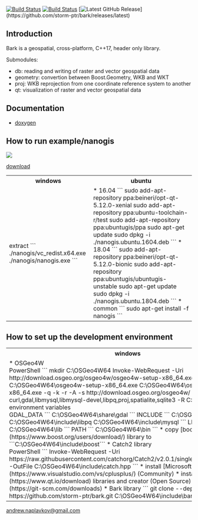 [![Build Status](https://travis-ci.org/storm-ptr/bark.svg?branch=master)](https://travis-ci.org/storm-ptr/bark)
[![Build Status](https://ci.appveyor.com/api/projects/status/github/storm-ptr/bark?svg=true&branch=master)](https://ci.appveyor.com/project/storm-ptr/bark/branch/master)
[![Latest GitHub Release](https://img.shields.io/github/release/storm-ptr/bark.svg?)](https://github.com/storm-ptr/bark/releases/latest)

## Introduction

Bark is a geospatial, cross-platform, C++17, header only library.

Submodules:
- db: reading and writing of raster and vector geospatial data
- geometry: convertion between Boost.Geometry, WKB and WKT
- proj: WKB reprojection from one coordinate reference system to another
- qt: visualization of raster and vector geospatial data

## Documentation

* [doxygen](https://storm-ptr.github.io/bark/)

## How to run example/nanogis

![](https://user-images.githubusercontent.com/3381451/38042411-f93918b8-32bc-11e8-8be0-433668c62d42.png)

[download](https://github.com/storm-ptr/bark/releases/latest)

<table><tr><th>windows</th><th>ubuntu</th></tr><tr><td>
  extract
  ```
    ./nanogis/vc_redist.x64.exe
    ./nanogis/nanogis.exe
  ```
</td><td>
  * 16.04
  ```
    sudo add-apt-repository ppa:beineri/opt-qt-5.12.0-xenial
    sudo add-apt-repository ppa:ubuntu-toolchain-r/test
    sudo add-apt-repository ppa:ubuntugis/ppa
    sudo apt-get update
    sudo dpkg -i ./nanogis.ubuntu.1604.deb
  ```
  * 18.04
  ```
    sudo add-apt-repository ppa:beineri/opt-qt-5.12.0-bionic
    sudo add-apt-repository ppa:ubuntugis/ubuntugis-unstable
    sudo apt-get update
    sudo dpkg -i ./nanogis.ubuntu.1804.deb
  ```
  * common
  ```
    sudo apt-get install -f
    nanogis
  ```
</td></tr></table>

## How to set up the development environment

<table><tr><th>windows</th><th>ubuntu</th></tr><tr><td>
  * OSGeo4W<br>
  PowerShell
  ```
    mkdir C:\OSGeo4W64
    Invoke-WebRequest -Uri http://download.osgeo.org/osgeo4w/osgeo4w-setup-x86_64.exe -OutFile C:\OSGeo4W64\osgeo4w-setup-x86_64.exe
    C:\OSGeo4W64\osgeo4w-setup-x86_64.exe -q -k -r -A -s http://download.osgeo.org/osgeo4w/ -a x86_64 -P curl,gdal,libmysql,libmysql-devel,libpq,proj,spatialite,sqlite3 -R C:\OSGeo4W64
  ```
  environment variables<br>
  GDAL_DATA
  ```
    C:\OSGeo4W64\share\gdal
  ```
  INCLUDE
  ```
    C:\OSGeo4W64\include
    C:\OSGeo4W64\include\libpq
    C:\OSGeo4W64\include\mysql
  ```
  LIB
  ```
    C:\OSGeo4W64\lib
  ```
  PATH
  ```
    C:\OSGeo4W64\bin
  ```
  * copy [boost](https://www.boost.org/users/download/) library to ```C:\OSGeo4W64\include\boost```
  * Catch2 library<br>
  PowerShell
  ```
    Invoke-WebRequest -Uri https://raw.githubusercontent.com/catchorg/Catch2/v2.0.1/single_include/catch.hpp -OutFile C:\OSGeo4W64\include\catch.hpp
  ```
  * install [Microsoft Visual C++](https://www.visualstudio.com/vs/cplusplus/) (Community)
  * install [Qt](https://www.qt.io/download) libraries and creator (Open Source)
  * install [git](https://git-scm.com/downloads)
  * Bark library
  ```
    git clone --depth=1 https://github.com/storm-ptr/bark.git C:\OSGeo4W64\include\bark
  ```
</td><td>
  * 16.04
  ```
	sudo add-apt-repository ppa:beineri/opt-qt-5.12.0-xenial
	sudo add-apt-repository ppa:ubuntu-toolchain-r/test
	sudo add-apt-repository ppa:ubuntugis/ppa
	sudo apt-get update
	sudo apt-get -y install g++-8
  ```
  * 18.04
  ```
	sudo add-apt-repository ppa:beineri/opt-qt-5.12.0-bionic
	sudo add-apt-repository ppa:ubuntugis/ubuntugis-unstable
	sudo apt-get update
  ```
  * common
  ```
	sudo apt-get -y install git
	sudo apt-get -y install libboost-dev
	sudo apt-get -y install libgdal-dev
	sudo apt-get -y install libgl1-mesa-dev
	sudo apt-get -y install qt512-meta-minimal
	sudo apt-get -y install qt512imageformats
    wget https://raw.githubusercontent.com/catchorg/Catch2/v2.0.1/single_include/catch.hpp
    git clone --depth=1 https://github.com/storm-ptr/bark.git
  ```
</td></tr></table>

andrew.naplavkov@gmail.com
